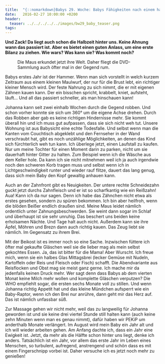 ```yaml
---
title:  "{::nomarkdown}Babys 29. Woche: Babys Fähigkeiten nach einem halben Jahr{:/}"
date:   2016-02-27 10:00:00 +0200
header:
  teaser: ../../../../../images/bw29_baby_teaser.png
tags:
---
```

**Und Zack! Da liegt auch schon die Halbzeit hinter uns. Keine Ahnung wann das passiert ist. Aber es bietet einen guten Anlass, um eine erste Bilanz zu ziehen. Wie wars? Was kann sie? Was kommt noch?**

<figure>
  <img src="../../../../../images/bw29_baby.jpg" alt="">
  <figcaption>Die Maus erkundet jetzt ihre Welt. Daher fliegt die DVD-Sammlung auch öfter mal in der Gegend rum.</figcaption>
</figure>

Babys erstes Jahr ist der Hammer. Wenn man sich vorstellt in welch kurzem Zeitraum aus einem kleinen Maulwurf, der nur für die Brust lebt, ein richtiger kleiner Mensch wird. Der feste Nahrung zu sich nimmt, die er mit eigenen Zähnen kauen kann. Der ein bisschen spricht, krabbelt, kniet, aufsteht, läuft… Und all das passiert schneller, als man hinschauen kann!

Johanna kann seit zwei einhalb Wochen durch die Gegend robben. Und schon vorher konnte sie sich um 360° um die eigene Achse drehen. Durch das Robben aber gab es keine richtigen Hindernisse mehr. Sie kommt überall hin und ich muss gut aufpassen, dass sie sich nicht weh tut. Unsere Wohnung ist aus Babysicht eine echte Todesfalle. Und selbst wenn man die Kanten vom Couchtisch abgeklebt und den Fernseher in der Wand verschraubt hat, gibt es noch unzählige Möglichkeiten, an denen das Kind sich fürchterlich weh tun kann. Ich überlege jetzt, einen Laufstall zu kaufen. Nur um meine Tochter für einen Moment darin zu parken, nicht um sie dauerhaft hinter Gitter zu halten. Zum Beispiel wenn ich die Wäsche aus dem Keller hole. Da kann ich sie nicht mitnehmen weil ich ja auch irgendwie noch den schweren Korb tragen muss und selbst wenn ich in Lichtgeschwindigkeit runter und wieder rauf flitze, dauert das lang genug, dass sich mein Baby den Kopf gewaltig anhauen kann.

Auch an der Zahnfront gibt es Neuigkeiten. Der untere rechte Schneidezahn guckt jetzt durchs Zahnfleisch und er ist so scharfkantig wie ein Reißzahn! Aua! Kann ich da nur sagen. Denn ich habe das Zähnchen nicht etwa als erstes gesehen, sondern zu spüren bekommen. Ich bin aber heilfroh, wenn die blöden Beißer endlich draußen sind. Meine Maus leidet nämlich ordentlich unter Zahnungsbeschwerden. Sie weint dann sogar im Schlaf und überhaupt ist sie sehr unruhig. Das beschert uns beiden keine erholsamen Nächte. Und Tage halt auch nicht. Außerdem kann sie ihre Äpfel, Möhren und Brezn dann auch richtig kauen. Das Zeug liebt sie nämlich. Im Gegensatz zu ihrem Brei.

Mit der Beikost ist es immer noch so eine Sache. Inzwischen füttere ich öfter mal gekaufte Gläschen weil sie die lieber mag als mein selbst gekochtes Essen. Ja, das ist bitter für die Mama! Aber Wurscht. Ich freue mich, wenn sie ein halbes Glas Mittagsbrei (lecker Gemüse mit Nudeln, Kartoffeln oder Reis und Fleisch oder Fisch) schafft. Die Abendvariante aus Reisflocken und Obst mag sie meist ganz gerne. Ich mache mir da jedenfalls keinen Druck mehr. Wer sagt denn dass Babys ab dem vierten Monat keine Milch mehr wollen und komplette Gläschen verputzen? Die WHO empfiehlt sogar, die ersten sechs Monate voll zu stillen. Und wenn Johanna richtig Appetit hat und das kleine Mündchen aufsperrt wie ein Baby-Raptor, wenn ich den Brei nur anrühre, dann geht mir das Herz auf. Das ist nämlich unfassbar süß.

Zur Massage gehen wir nicht mehr, weil das zu langweilig für Johanna geworden ist und sie keine drei viertel Stunde still halten kann (auch keine zehn Minuten wenn man es genau nimmt), dafür haben wir PEKiP um anderthalb Monate verlängert. Im August wird mein Baby ein Jahr alt und ich will wieder arbeiten gehen. Am Anfang dachte ich, dass ein Jahr eine Ewigkeit ist. Jetzt, da mehr als die Hälfte schon hinter uns liegt, denke ich anders. Tatsächlich ist ein Jahr, vor allem das erste Jahr im Leben eines Menschen, so turbulent, aufregend, anstrengend und schön dass es mit einem Fingerschnipp vorbei ist. Daher versuche ich es jetzt noch mehr zu genießen!